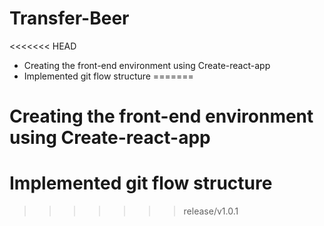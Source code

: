 # Transfer-Beer
<<<<<<< HEAD
- Creating the front-end environment using Create-react-app
- Implemented git flow structure
=======
# Creating the front-end environment using Create-react-app
# Implemented git flow structure
>>>>>>> release/v1.0.1
